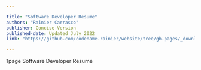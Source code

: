 ```yaml
---

title: "Software Developer Resume" 
authors: "Rainier Carrasco"
publisher: Concise Version
published-date: Updated July 2022
link: "https://github.com/codename-rainier/website/tree/gh-pages/_downloads/1P_CV_RainierMCarrasco_SD.pdf"

---
```


1page Software Developer Resume
